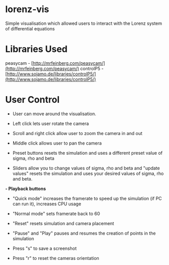 # lorenz-vis
Simple visualisation which allowed users to interact with the Lorenz system of differential equations

#  Libraries Used

peasycam - [http://mrfeinberg.com/peasycam/](http://mrfeinberg.com/peasycam/)
controlP5 - [http://www.sojamo.de/libraries/controlP5/](http://www.sojamo.de/libraries/controlP5/) 

# User Control

- User can move around the visualisation.
- Left click lets user rotate the camera
- Scroll and right click allow user to zoom the camera in and out
- Middle click allows user to pan the camera

- Preset buttons resets the simulation and uses a different preset value of sigma, rho and beta
- Sliders allow you to change values of sigma, rho and beta and "update values" resets the simulation and uses your desired values of sigma, rho and beta.

**- Playback buttons**
- "Quick mode" increases the framerate to speed up the simulation (if PC can run it), increases CPU usage
- "Normal mode" sets framerate back to 60
- "Reset" resets simulation and camera placement
- "Pause" and "Play" pauses and resumes the creation of points in the simulation

- Press "s" to save a screenshot
- Press "r" to reset the cameras orientation
